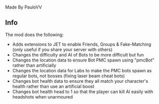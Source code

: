 Made By PauloVV

## Info
The mod does the following:
- Adds extensions to JET to enable Friends, Groups & Fake-Matching (only useful if you share your server with others)
- Changes the difficulty and AI of Bots to be more difficult but fun
- Changes the location data to ensure Bot PMC spawn using "pmcBot" rather than artificially
- Changes the location data for Labs to make the PMC bots spawn as regular bots, not bosses (fixing laser beam cheat bots)
- Changes bot health data to ensure they all match your character's health rather than use an artificial boost
- Changes bot health head to 1 so that the player can kill AI easily with headshots when unarmoured
